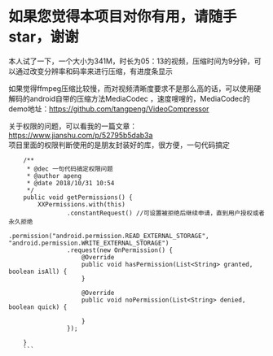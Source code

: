 # 如果您觉得本项目对你有用，请随手star，谢谢

本人试了一下，一个大小为341M，时长为05：13的视频，压缩时间为9分钟，可以通过改变分辨率和码率来进行压缩，有进度条显示

如果觉得ffmpeg压缩比较慢，而对视频清晰度要求不是那么高的话，可以使用硬解码的android自带的压缩方法MediaCodec ，速度嗖嗖的，MediaCodec的demo地址：https://github.com/tangpeng/VideoCompressor

关于权限的问题，可以看我的一篇文章：https://www.jianshu.com/p/52795b5dab3a  
项目里面的权限判断使用的是朋友封装好的库，很方便，一句代码搞定 


```
    /**
     * @dec 一句代码搞定权限问题
     * @author apeng
     * @date 2018/10/31 10:54
     */
    public void getPermissions() {
        XXPermissions.with(this)
                .constantRequest() //可设置被拒绝后继续申请，直到用户授权或者永久拒绝
                .permission("android.permission.READ_EXTERNAL_STORAGE", "android.permission.WRITE_EXTERNAL_STORAGE")
                .request(new OnPermission() {
                    @Override
                    public void hasPermission(List<String> granted, boolean isAll) {
                    }

                    @Override
                    public void noPermission(List<String> denied, boolean quick) {

                    }
                });

    }
    ```
